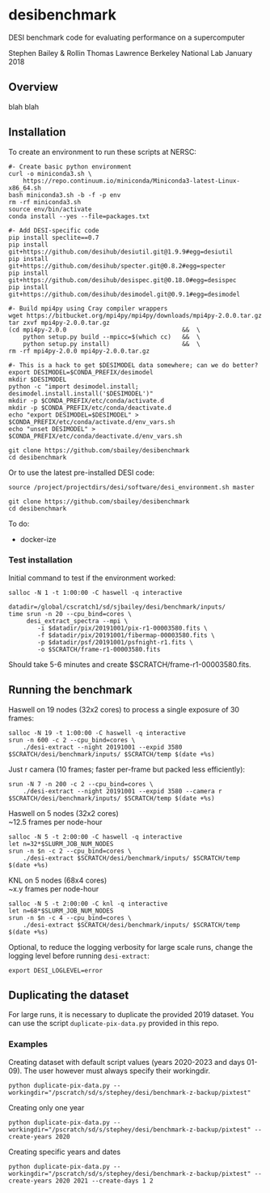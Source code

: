 # desibenchmark

DESI benchmark code for evaluating performance on a supercomputer

Stephen Bailey & Rollin Thomas
Lawrence Berkeley National Lab
January 2018

## Overview

blah blah

## Installation

To create an environment to run these scripts at NERSC:
```
#- Create basic python environment
curl -o miniconda3.sh \
    https://repo.continuum.io/miniconda/Miniconda3-latest-Linux-x86_64.sh
bash miniconda3.sh -b -f -p env
rm -rf miniconda3.sh
source env/bin/activate
conda install --yes --file=packages.txt

#- Add DESI-specific code
pip install speclite==0.7
pip install git+https://github.com/desihub/desiutil.git@1.9.9#egg=desiutil
pip install git+https://github.com/desihub/specter.git@0.8.2#egg=specter
pip install git+https://github.com/desihub/desispec.git@0.18.0#egg=desispec
pip install git+https://github.com/desihub/desimodel.git@0.9.1#egg=desimodel

#- Build mpi4py using Cray compiler wrappers
wget https://bitbucket.org/mpi4py/mpi4py/downloads/mpi4py-2.0.0.tar.gz
tar zxvf mpi4py-2.0.0.tar.gz
(cd mpi4py-2.0.0                                &&  \
    python setup.py build --mpicc=$(which cc)   &&  \
    python setup.py install)                    &&  \
rm -rf mpi4py-2.0.0 mpi4py-2.0.0.tar.gz

#- This is a hack to get $DESIMODEL data somewhere; can we do better?
export DESIMODEL=$CONDA_PREFIX/desimodel
mkdir $DESIMODEL
python -c "import desimodel.install; desimodel.install.install('$DESIMODEL')"
mkdir -p $CONDA_PREFIX/etc/conda/activate.d
mkdir -p $CONDA_PREFIX/etc/conda/deactivate.d
echo "export DESIMODEL=$DESIMODEL" > $CONDA_PREFIX/etc/conda/activate.d/env_vars.sh
echo "unset DESIMODEL" > $CONDA_PREFIX/etc/conda/deactivate.d/env_vars.sh

git clone https://github.com/sbailey/desibenchmark
cd desibenchmark
```

Or to use the latest pre-installed DESI code:
```
source /project/projectdirs/desi/software/desi_environment.sh master

git clone https://github.com/sbailey/desibenchmark
cd desibenchmark
```

To do:
  * docker-ize

### Test installation

Initial command to test if the environment worked:
```
salloc -N 1 -t 1:00:00 -C haswell -q interactive

datadir=/global/cscratch1/sd/sjbailey/desi/benchmark/inputs/
time srun -n 20 --cpu_bind=cores \
     desi_extract_spectra --mpi \
        -i $datadir/pix/20191001/pix-r1-00003580.fits \
        -f $datadir/pix/20191001/fibermap-00003580.fits \
        -p $datadir/psf/20191001/psfnight-r1.fits \
        -o $SCRATCH/frame-r1-00003580.fits
```
Should take 5-6 minutes and create $SCRATCH/frame-r1-00003580.fits.

## Running the benchmark

Haswell on 19 nodes (32x2 cores) to process a single exposure of 30 frames:<BR/>
```
salloc -N 19 -t 1:00:00 -C haswell -q interactive
srun -n 600 -c 2 --cpu_bind=cores \
    ./desi-extract --night 20191001 --expid 3580 $SCRATCH/desi/benchmark/inputs/ $SCRATCH/temp $(date +%s)
```
Just r camera (10 frames; faster per-frame but packed less efficiently):
```
srun -N 7 -n 200 -c 2 --cpu_bind=cores \
    ./desi-extract --night 20191001 --expid 3580 --camera r $SCRATCH/desi/benchmark/inputs/ $SCRATCH/temp $(date +%s)
```

Haswell on 5 nodes (32x2 cores) <BR/>
~12.5 frames per node-hour
```
salloc -N 5 -t 2:00:00 -C haswell -q interactive
let n=32*$SLURM_JOB_NUM_NODES
srun -n $n -c 2 --cpu_bind=cores \
    ./desi-extract $SCRATCH/desi/benchmark/inputs/ $SCRATCH/temp $(date +%s)
```

KNL on 5 nodes (68x4 cores) <BR/>
~x.y frames per node-hour
```
salloc -N 5 -t 2:00:00 -C knl -q interactive
let n=68*$SLURM_JOB_NUM_NODES
srun -n $n -c 4 --cpu_bind=cores \
    ./desi-extract $SCRATCH/desi/benchmark/inputs/ $SCRATCH/temp $(date +%s)
```

Optional, to reduce the logging verbosity for large scale runs, change
the logging level before running `desi-extract`:
```
export DESI_LOGLEVEL=error
```

## Duplicating the dataset

For large runs, it is necessary to duplicate the provided 2019 dataset. You can use the
script `duplicate-pix-data.py` provided in this repo. 

### Examples

Creating dataset with default script values (years 2020-2023 and days 01-09).
The user however must always specify their workingdir.

```
python duplicate-pix-data.py --workingdir="/pscratch/sd/s/stephey/desi/benchmark-z-backup/pixtest"
```

Creating only one year

```
python duplicate-pix-data.py --workingdir="/pscratch/sd/s/stephey/desi/benchmark-z-backup/pixtest" --create-years 2020
```

Creating specific years and dates

```
python duplicate-pix-data.py --workingdir="/pscratch/sd/s/stephey/desi/benchmark-z-backup/pixtest" --create-years 2020 2021 --create-days 1 2
```


